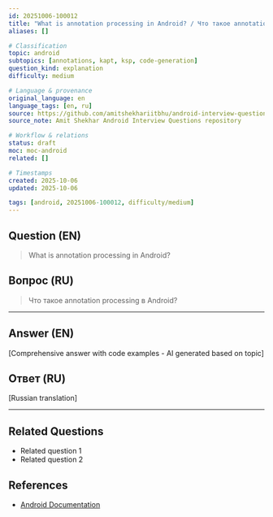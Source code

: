 ```yaml
---
id: 20251006-100012
title: "What is annotation processing in Android? / Что такое annotation processing в Android?"
aliases: []

# Classification
topic: android
subtopics: [annotations, kapt, ksp, code-generation]
question_kind: explanation
difficulty: medium

# Language & provenance
original_language: en
language_tags: [en, ru]
source: https://github.com/amitshekhariitbhu/android-interview-questions
source_note: Amit Shekhar Android Interview Questions repository

# Workflow & relations
status: draft
moc: moc-android
related: []

# Timestamps
created: 2025-10-06
updated: 2025-10-06

tags: [android, 20251006-100012, difficulty/medium]
---
```

## Question (EN)
> What is annotation processing in Android?
## Вопрос (RU)
> Что такое annotation processing в Android?

---

## Answer (EN)

[Comprehensive answer with code examples - AI generated based on topic]

## Ответ (RU)

[Russian translation]

---

## Related Questions
- Related question 1
- Related question 2

## References
- [Android Documentation](https://developer.android.com)
